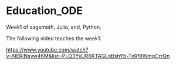 # Education_ODE

Week1 of sagemath, Julia, and, Python.

The following video teaches the week1.

https://www.youtube.com/watch?v=NERiNsvw46M&list=PLQ3YsUR6KTAGLqBshYb-TxRf9WmgCrrQn

